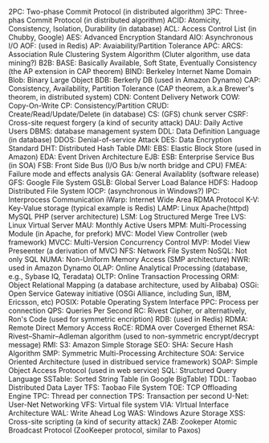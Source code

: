 2PC: Two-phase Commit Protocol (in distributed algorithm)
3PC: Three-phas Commit Protocol (in distributed algorithm)
ACID: Atomicity, Consistency, Isolation, Durability (in database)
ACL: Access Control List (in Chubby, Google)
AES: Advanced Encryption Standard
AIO: Asynchronous I/O
AOF: (used in Redis)
AP: Avaiability/Partition Tolerance
APC: 
ARCS: Association Rule Clustering System Algorithm (Cluter algorithm, use data mining?)
B2B:
BASE: Basically Available, Soft State, Eventually Consistency (the AP extension in CAP theorem)
BIND: Berkeley Internet Name Domain
Blob: Binary Large Object
BDB: Berkerly DB (used in Amazon Dynamo)
CAP: Consistency, Availability, Partition Tolerance (CAP theorem, a.k.a Brewer's theorem, in distributed system)
CDN: Content Delivery Network
COW: Copy-On-Write
CP: Consistency/Partition
CRUD: Create/Read/Update/Delete (in database)
CS: (GFS) chunk server
CSRF: Cross-site request forgery (a kind of security attack)
DAU: Daily Active Users
DBMS: database management system
DDL: Data Definition Language (in database)
DDOS: Denial-of-service Attack
DES: Data Encryption Standard
DHT: Distributed Hash Table
DMI:
EBS: Elastic Block Store (used in Amazon)
EDA: Event Driven Architecture
EJB:
ESB: Enterprise Service Bus (in SOA)
FSB: Front Side Bus (I/O Bus b/w north bridge and CPU)
FMEA: Failure mode and effects analysis
GA: General Availablity (software release)
GFS: Google File System
GSLB: Global Server Load Balance
HDFS: Hadoop Distributed File System
IOCP: (asynchronous in Windows?)
IPC: Interprocess Communication
iWarp: Internet Wide Area RDMA Protocol
K-V: Key-Value storage (typical example is Redis)
LAMP: Linux Apache(httpd) MySQL PHP (server architecture)
LSM: Log Structured Merge Tree
LVS: Linux Virtual Server
MAU: Monthly Active Users
MPM: Multi-Processing Module (in Apache, for prefork)
MVC: Model View Controller (web framework)
MVCC: Multi-Version Concurrency Control
MVP: Model View Preseenter (a derivation of MVC)
NFS: Network File System
NoSQL: Not only SQL
NUMA: Non-Uniform Memory Access (SMP architecture)
NWR: used in Amazon Dynamo
OLAP: Online Analytical Processing (database, e.g., Sybase IQ, Teradata)
OLTP: Online Transaction Processing
ORM: Object Relational Mapping (a database architecture, used by Alibaba)
OSGi: Open Service Gateway initiative (OSGi Alliance, including Sun, IBM, Ericsson, etc)
POSIX: Potable Operating System Interface
PPC: Process per connection
QPS: Queries Per Second
RC: Rivest Cipher, or alternatively, Ron's Code (used for symmetric encription)
RDB: (used in Redis)
RDMA: Remote Direct Memory Access
RoCE: RDMA over Coverged Ethernet
RSA: Rivest–Shamir–Adleman algorithm (used to non-symmetric encrypt/decrypt message)
RMI:
S3: Amazon Simple Storage
SEO:
SHA: Secure Hash Algorithm
SMP: Symmetric Multi-Processing Architecture
SOA: Service Oriented Architecture (used in distribued service framework)
SOAP: Simple Object Access Protocol (used in web service)
SQL: Structured Query Language
SSTable: Sorted String Table (in Google BigTable)
TDDL: Taobao Distributed Data Layer
TFS: Taobao File System
TOE: TCP Offloading Engine
TPC: Thread per connection
TPS: Transaction per second
U-Net: User-Net Networking
VFS: Virtual file system
VIA: VIrtual Interface Architecture
WAL: Write Ahead Log
WAS: Windows Azure Storage
XSS: Cross-site scripting (a kind of security attack)
ZAB: Zookeper Atomic Broadcast Protocol (ZooKeeper protocol, similar to Paxos)